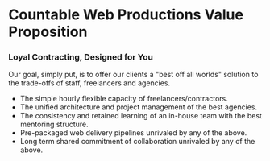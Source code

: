 # Countable Web Productions Value Proposition

### Loyal Contracting, Designed for You

Our goal, simply put, is to offer our clients a "best off all worlds" solution to the trade-offs of staff, freelancers and agencies.

  * The simple hourly flexible capacity of freelancers/contractors.
  * The unified architecture and project management of the best agencies.
  * The consistency and retained learning of an in-house team with the best mentoring structure.
  * Pre-packaged web delivery pipelines unrivaled by any of the above.
  * Long term shared commitment of collaboration unrivaled by any of the above.
